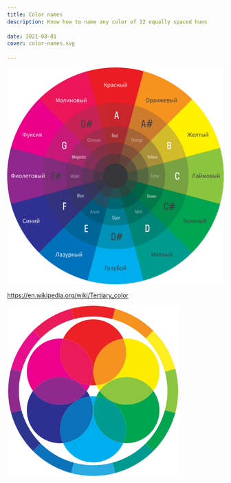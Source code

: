 ```yaml
---
title: Color names
description: Know how to name any color of 12 equally spaced hues

date: 2021-08-01
cover: color-names.svg

---
```


<script setup>
import colorCards from './cards.vue'
import colorNames from './names.vue'
import col from '#/db/colors.yaml'

</script>

<color-cards :list="col.colors" :langs="col.langs" />

<color-names :list="col.colors" :langs="col.langs" />

<img src="./color-names.svg">

https://en.wikipedia.org/wiki/Tertiary_color

<img src="../models/palette.svg" width="400" height="400" />
